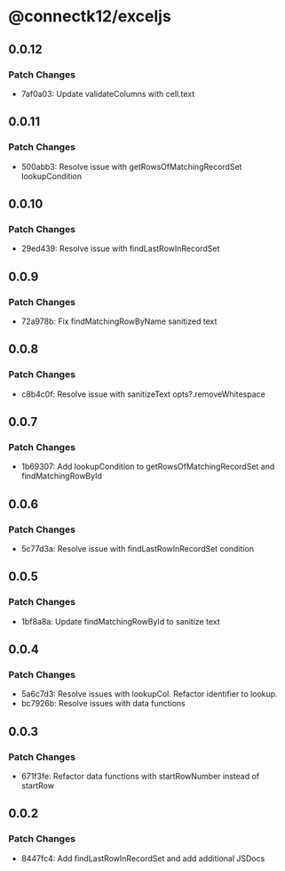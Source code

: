 # @connectk12/exceljs

## 0.0.12

### Patch Changes

- 7af0a03: Update validateColumns with cell.text

## 0.0.11

### Patch Changes

- 500abb3: Resolve issue with getRowsOfMatchingRecordSet lookupCondition

## 0.0.10

### Patch Changes

- 29ed439: Resolve issue with findLastRowInRecordSet

## 0.0.9

### Patch Changes

- 72a978b: Fix findMatchingRowByName sanitized text

## 0.0.8

### Patch Changes

- c8b4c0f: Resolve issue with sanitizeText opts?.removeWhitespace

## 0.0.7

### Patch Changes

- 1b69307: Add lookupCondition to getRowsOfMatchingRecordSet and findMatchingRowById

## 0.0.6

### Patch Changes

- 5c77d3a: Resolve issue with findLastRowInRecordSet condition

## 0.0.5

### Patch Changes

- 1bf8a8a: Update findMatchingRowById to sanitize text

## 0.0.4

### Patch Changes

- 5a6c7d3: Resolve issues with lookupCol. Refactor identifier to lookup.
- bc7926b: Resolve issues with data functions

## 0.0.3

### Patch Changes

- 671f3fe: Refactor data functions with startRowNumber instead of startRow

## 0.0.2

### Patch Changes

- 8447fc4: Add findLastRowInRecordSet and add additional JSDocs
